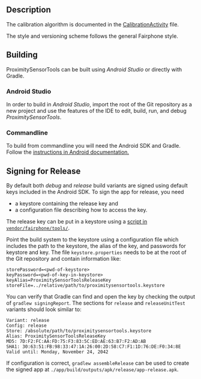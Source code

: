 ## Description

The calibration algorithm is documented in the [CalibrationActivity](app/src/main/java/com/fairphone/psensor/CalibrationActivity.java) file.

The style and versioning scheme follows the general Fairphone style.

## Building

ProximitySensorTools can be built using _Android Studio_ or directly with Gradle.

### Android Studio

In order to build in _Android Studio_, import the root of the Git repository
as a new project and use the features of the IDE to edit, build, run, and
debug _ProximitySensorTools_.


### Commandline

To build from commandline you will need the Android SDK and Gradle.
Follow the
[instructions in Android documentation.](https://developer.android.com/studio/build/building-cmdline)


## Signing for Release

By default both _debug_ and _release_ build variants are signed using default
keys included in the Android SDK. To sign the app for release, you need

* a keystore containing the release key and
* a configuration file describing how to access the key.

The release key can be put in a keystore using a
[script in `vendor/fairphone/tools/`](https://review.fairphone.software:29443/3494).

Point the build system to the keystore using a configuration file which includes
the path to the keystore, the alias of the key, and passwords for keystore and
key. The file `keystore.properties` needs to be at the root of the Git
repository and contain information like:

    storePassword=<pwd-of-keystore>
    keyPassword=<pwd-of-key-in-keystore>
    keyAlias=ProximitySensorToolsReleaseKey
    storeFile=../relative/path/to/proximitysensortools.keystore

You can verify that Gradle can find and open the key by checking the output of
`gradlew signingReport`. The sections for `release` and `releaseUnitTest`
variants should look similar to:

    Variant: release
    Config: release
    Store: /absolute/path/to/proximitysensortools.keystore
    Alias: ProximitySensorToolsReleaseKey
    MD5: 7D:F2:FC:AA:FD:75:F3:83:5C:ED:AE:63:B7:F2:AD:AB
    SHA1: 30:63:51:FB:98:33:47:1A:26:00:2D:58:C7:F1:1D:76:DE:F0:34:8E
    Valid until: Monday, November 24, 2042

If configuration is correct, `gradlew assembleRelease` can be used to create the
signed app at `./app/build/outputs/apk/release/app-release.apk`.

